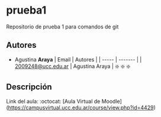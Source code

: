 # prueba1
Repositorio de prueba 1 para comandos de git
## Autores
* Agustina **Araya**
| Email | Autores |
| ----- | ------- |
| 2009248@ucc.edu.ar | Agustina Araya |
:sparkle: :sparkle: :sparkle:
## Descripción
Link del aula: :octocat: [Aula Virtual de Moodle] (https://campusvirtual.ucc.edu.ar/course/view.php?id=4429)
